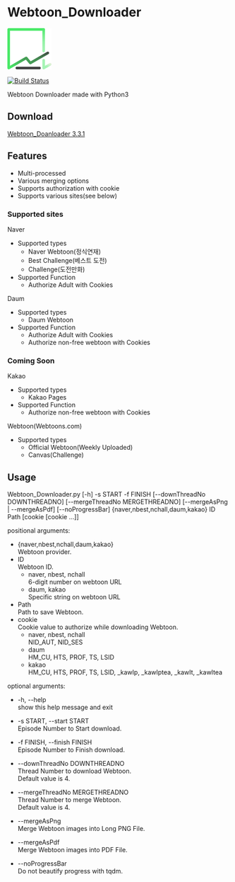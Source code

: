 # Webtoon_Downloader

<img alt="logo" src="./logo.png" width="100">  
  
[![Build Status](https://travis-ci.com/04SeoHyun/Webtoon_Downloader.svg?branch=master)](https://travis-ci.com/04SeoHyun/Webtoon_Downloader)  
  
Webtoon Downloader made with Python3

## Download

[Webtoon_Doanloader 3.3.1](https://github.com/04SeoHyun/Webtoon_Downloader/releases/tag/3.3.1)

## Features

- Multi-processed
- Various merging options
- Supports authorization with cookie
- Supports various sites(see below)

### Supported sites

Naver
- Supported types
    - Naver Webtoon(정식연재)
    - Best Challenge(베스트 도전)
    - Challenge(도전만화)
- Supported Function
    - Authorize Adult with Cookies

Daum
- Supported types
    - Daum Webtoon
- Supported Function
    - Authorize Adult with Cookies
    - Authorize non-free webtoon with Cookies

### Coming Soon

Kakao
- Supported types
    - Kakao Pages
- Supported Function
    - Authorize non-free webtoon with Cookies

Webtoon(Webtoons.com)
- Supported types
    - Official Webtoon(Weekly Uploaded)
    - Canvas(Challenge)

## Usage

Webtoon_Downloader.py [-h] -s START -f FINISH [--downThreadNo DOWNTHREADNO] [--mergeThreadNo MERGETHREADNO] [--mergeAsPng | --mergeAsPdf] [--noProgressBar]  {naver,nbest,nchall,daum,kakao} ID Path [cookie [cookie ...]]


positional arguments:  
- {naver,nbest,nchall,daum,kakao}   
    Webtoon provider.  
- ID  
    Webtoon ID.  
    - naver, nbest, nchall  
    6-digit number on webtoon URL
    - daum, kakao  
    Specific string on webtoon URL
- Path  
    Path to save Webtoon.  
- cookie  
    Cookie value to authorize while downloading Webtoon.
    - naver, nbest, nchall  
    NID_AUT, NID_SES
    - daum  
    HM_CU, HTS, PROF, TS, LSID
    - kakao  
    HM_CU, HTS, PROF, TS, LSID, _kawIp, _kawIptea, _kawIt, _kawItea

optional arguments:
- -h, --help  
    show this help message and exit
- -s START, --start START  
    Episode Number to Start download.
- -f FINISH, --finish FINISH  
    Episode Number to Finish download.
- --downThreadNo DOWNTHREADNO  
    Thread Number to download Webtoon.  
    Default value is 4.  
- --mergeThreadNo MERGETHREADNO  
    Thread Number to merge Webtoon.  
    Default value is 4.  
    
- --mergeAsPng  
    Merge Webtoon images into Long PNG File.  
- --mergeAsPdf  
    Merge Webtoon images into PDF File.  
- --noProgressBar  
    Do not beautify progress with tqdm.